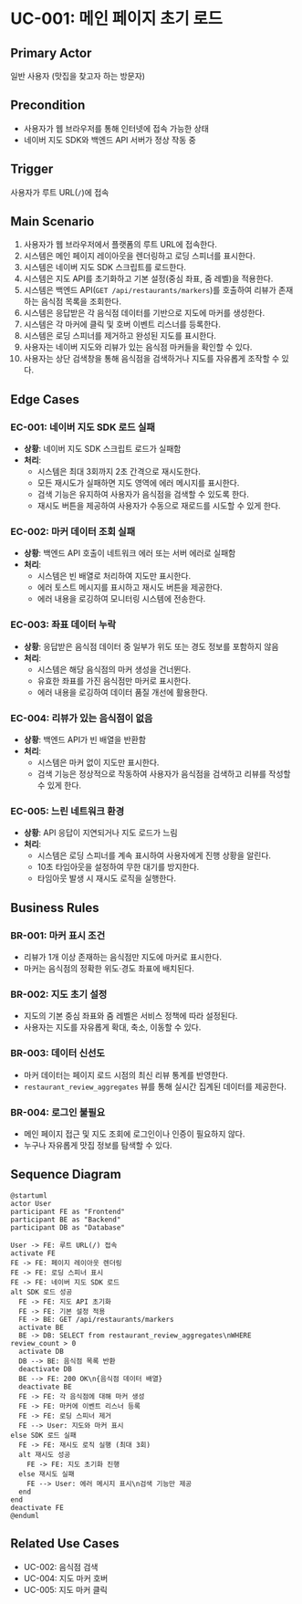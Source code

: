 # UC-001: 메인 페이지 초기 로드

## Primary Actor
일반 사용자 (맛집을 찾고자 하는 방문자)

## Precondition
- 사용자가 웹 브라우저를 통해 인터넷에 접속 가능한 상태
- 네이버 지도 SDK와 백엔드 API 서버가 정상 작동 중

## Trigger
사용자가 루트 URL(`/`)에 접속

## Main Scenario

1. 사용자가 웹 브라우저에서 플랫폼의 루트 URL에 접속한다.
2. 시스템은 메인 페이지 레이아웃을 렌더링하고 로딩 스피너를 표시한다.
3. 시스템은 네이버 지도 SDK 스크립트를 로드한다.
4. 시스템은 지도 API를 초기화하고 기본 설정(중심 좌표, 줌 레벨)을 적용한다.
5. 시스템은 백엔드 API(`GET /api/restaurants/markers`)를 호출하여 리뷰가 존재하는 음식점 목록을 조회한다.
6. 시스템은 응답받은 각 음식점 데이터를 기반으로 지도에 마커를 생성한다.
7. 시스템은 각 마커에 클릭 및 호버 이벤트 리스너를 등록한다.
8. 시스템은 로딩 스피너를 제거하고 완성된 지도를 표시한다.
9. 사용자는 네이버 지도와 리뷰가 있는 음식점 마커들을 확인할 수 있다.
10. 사용자는 상단 검색창을 통해 음식점을 검색하거나 지도를 자유롭게 조작할 수 있다.

## Edge Cases

### EC-001: 네이버 지도 SDK 로드 실패
- **상황**: 네이버 지도 SDK 스크립트 로드가 실패함
- **처리**: 
  - 시스템은 최대 3회까지 2초 간격으로 재시도한다.
  - 모든 재시도가 실패하면 지도 영역에 에러 메시지를 표시한다.
  - 검색 기능은 유지하여 사용자가 음식점을 검색할 수 있도록 한다.
  - 재시도 버튼을 제공하여 사용자가 수동으로 재로드를 시도할 수 있게 한다.

### EC-002: 마커 데이터 조회 실패
- **상황**: 백엔드 API 호출이 네트워크 에러 또는 서버 에러로 실패함
- **처리**:
  - 시스템은 빈 배열로 처리하여 지도만 표시한다.
  - 에러 토스트 메시지를 표시하고 재시도 버튼을 제공한다.
  - 에러 내용을 로깅하여 모니터링 시스템에 전송한다.

### EC-003: 좌표 데이터 누락
- **상황**: 응답받은 음식점 데이터 중 일부가 위도 또는 경도 정보를 포함하지 않음
- **처리**:
  - 시스템은 해당 음식점의 마커 생성을 건너뛴다.
  - 유효한 좌표를 가진 음식점만 마커로 표시한다.
  - 에러 내용을 로깅하여 데이터 품질 개선에 활용한다.

### EC-004: 리뷰가 있는 음식점이 없음
- **상황**: 백엔드 API가 빈 배열을 반환함
- **처리**:
  - 시스템은 마커 없이 지도만 표시한다.
  - 검색 기능은 정상적으로 작동하여 사용자가 음식점을 검색하고 리뷰를 작성할 수 있게 한다.

### EC-005: 느린 네트워크 환경
- **상황**: API 응답이 지연되거나 지도 로드가 느림
- **처리**:
  - 시스템은 로딩 스피너를 계속 표시하여 사용자에게 진행 상황을 알린다.
  - 10초 타임아웃을 설정하여 무한 대기를 방지한다.
  - 타임아웃 발생 시 재시도 로직을 실행한다.

## Business Rules

### BR-001: 마커 표시 조건
- 리뷰가 1개 이상 존재하는 음식점만 지도에 마커로 표시한다.
- 마커는 음식점의 정확한 위도·경도 좌표에 배치된다.

### BR-002: 지도 초기 설정
- 지도의 기본 중심 좌표와 줌 레벨은 서비스 정책에 따라 설정된다.
- 사용자는 지도를 자유롭게 확대, 축소, 이동할 수 있다.

### BR-003: 데이터 신선도
- 마커 데이터는 페이지 로드 시점의 최신 리뷰 통계를 반영한다.
- `restaurant_review_aggregates` 뷰를 통해 실시간 집계된 데이터를 제공한다.

### BR-004: 로그인 불필요
- 메인 페이지 접근 및 지도 조회에 로그인이나 인증이 필요하지 않다.
- 누구나 자유롭게 맛집 정보를 탐색할 수 있다.

## Sequence Diagram

```plantuml
@startuml
actor User
participant FE as "Frontend"
participant BE as "Backend"
participant DB as "Database"

User -> FE: 루트 URL(/) 접속
activate FE
FE -> FE: 페이지 레이아웃 렌더링
FE -> FE: 로딩 스피너 표시
FE -> FE: 네이버 지도 SDK 로드
alt SDK 로드 성공
  FE -> FE: 지도 API 초기화
  FE -> FE: 기본 설정 적용
  FE -> BE: GET /api/restaurants/markers
  activate BE
  BE -> DB: SELECT from restaurant_review_aggregates\nWHERE review_count > 0
  activate DB
  DB --> BE: 음식점 목록 반환
  deactivate DB
  BE --> FE: 200 OK\n{음식점 데이터 배열}
  deactivate BE
  FE -> FE: 각 음식점에 대해 마커 생성
  FE -> FE: 마커에 이벤트 리스너 등록
  FE -> FE: 로딩 스피너 제거
  FE --> User: 지도와 마커 표시
else SDK 로드 실패
  FE -> FE: 재시도 로직 실행 (최대 3회)
  alt 재시도 성공
    FE -> FE: 지도 초기화 진행
  else 재시도 실패
    FE --> User: 에러 메시지 표시\n검색 기능만 제공
  end
end
deactivate FE
@enduml
```

## Related Use Cases
- UC-002: 음식점 검색
- UC-004: 지도 마커 호버
- UC-005: 지도 마커 클릭

